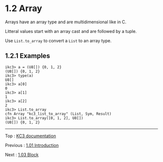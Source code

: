 # 1.2 Array

Arrays have an array type and are multidimensional like in C.

Litteral values start with an array cast and are followed by a tuple.

Use `List.to_array` to convert a `List` to an array type.

## 1.2.1 Examples

```
ikc3> a = (U8[]) {0, 1, 2}
(U8[]) {0, 1, 2}
ikc3> type(a)
U8[]
ikc3> a[0]
0
ikc3> a[1]
1
ikc3> a[2]
2
ikc3> List.to_array
cfn Array "kc3_list_to_array" (List, Sym, Result)
ikc3> List.to_array([0, 1, 2], U8[])
(U8[]) {0, 1, 2}
```

---

Top : [KC3 documentation](/doc/)

Previous : [1.01 Introduction](1.01_Introduction)

Next : [1.03 Block](1.03_Block)
